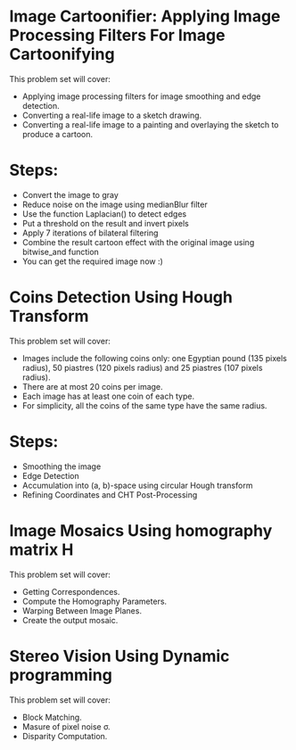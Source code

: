 # Image Cartoonifier: Applying Image Processing Filters For Image Cartoonifying

This problem set will cover:
- Applying image processing filters for image smoothing and edge detection.
- Converting a real-life image to a sketch drawing.
- Converting a real-life image to a painting and overlaying the sketch to produce a cartoon. 

#  Steps:
-  Convert the image to gray
-  Reduce noise on the image using medianBlur filter
-  Use the function Laplacian() to detect edges
-  Put a threshold on the result and invert pixels
-  Apply 7 iterations of bilateral filtering
-  Combine the result cartoon effect with the original image using bitwise_and function
-  You can get the required image now :)

# Coins Detection Using Hough Transform

This problem set will cover:
- Images include the following coins only: one Egyptian pound (135 pixels radius), 50 piastres (120 pixels radius) and 25 piastres (107 pixels radius).
- There are at most 20 coins per image.
- Each image has at least one coin of each type.
- For simplicity, all the coins of the same type have the same radius.

#  Steps:
-  Smoothing the image
-  Edge Detection
-  Accumulation into (a, b)-space using circular Hough transform
-  Refining Coordinates and CHT Post-Processing

# Image Mosaics Using homography matrix H

This problem set will cover:
- Getting Correspondences.
- Compute the Homography Parameters.
- Warping Between Image Planes.
- Create the output mosaic.

# Stereo Vision Using Dynamic programming

This problem set will cover:
- Block Matching.
- Masure of pixel noise σ.
- Disparity Computation.
